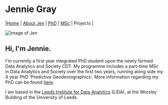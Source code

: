 # Jennie Gray


|[Home](index.md)    | [About Jen](AboutJen.md) |   [PhD](PhD.md)  | [MSc](MSc.md)    | Projects  | 

![Image of Jen](https://pbs.twimg.com/profile_images/820009850897887238/HKzFRITJ_400x400.jpg)

## Hi, I'm Jennie.

I'm currently a first year integrated PhD student upon the newly formed Data Analytics and Society CDT. My programme includes a part-time MSc in Data Analytics and Society over the first two years, running along side my 4 year PhD 'Predictive Geodemographics'. More information regarding my PhD can be found [here](PhD.md). 


I am based in the [Leeds Institute for Data Analytics](www.lida.leeds.ac.uk) (LIDA), at the Worsley Building of the University of Leeds. 




